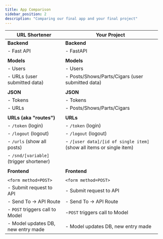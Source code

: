 ```yaml
---
title: App Comparison
sidebar_position: 2
description: "Comparing our final app and your final project"
---
```



| URL Shortener                          | Your Project
| -----------------------------------    | ------------------------------------
| **Backend**                            | **Backend**
| - Fast API                             | - FastAPI
|                                        |
| **Models**                             | **Models**
| - Users                                | - Users
| - URLs (user submitted data)           | - Posts/Shows/Parts/Cigars (user submitted data)
|                                        |
| **JSON**                               | **JSON**
| - Tokens                               | - Tokens
| - URLs                                 | - Posts/Shows/Parts/Cigars
|                                        |
| **URLs (aka "routes")**                | **URLs**
| - `/token` (login)                     | - `/token` (login)
| - `/logout` (logout)                   | - `/logout` (logout)
| - `/urls` (show all posts)             | - `/[user data]/[id of single item]` (show all items or single item)
| - `/snd/[variable]` (trigger shortener)|
|                                        |
| **Frontend**                           | **Frontend**
|                                        |
| `<form method=POST>`                   | `<form method=POST>`
| - Submit request to API                | - Submit request to API
| - Send To -> API Route                 | - Send To -> API Route
| - `POST` triggers call to Model        | -`POST` triggers call to Model
| - Model updates DB, new entry made     | - Model updates DB, new entry made
